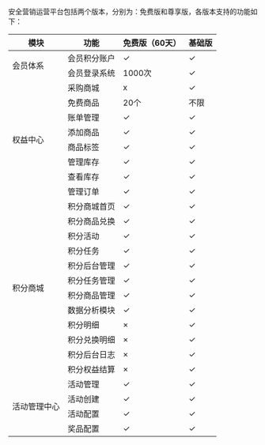 安全营销运营平台包括两个版本，分别为：免费版和尊享版，各版本支持的功能如下：
<table>
<thead>
<tr>
<th>模块</th>
<th>功能</th>
<th>免费版（60天）</th>
<th>基础版</th>
</tr>
</thead>
<tbody><tr>
<td rowspan="2" >会员体系</td>
<td>会员积分账户</td>
<td>&#10003;</td>
<td>&#10003;</td>
</tr>
<tr>
<td>会员登录系统</td>
<td>1000次</td>
<td>&#10003;</td>
</tr>

<td rowspan="8">权益中心</td>
<td>采购商城</td>
<td>x</td>
<td>&#10003;</td>
</tr>
<tr>
<td>免费商品</td>
<td>20个</td>
<td>不限</td>
</tr>
<tr>
<td>账单管理</td>
<td>&#10003;</td>
<td>&#10003;</td>
</tr>
<tr>
<td>添加商品</td>
<td>&#10003;</td>
<td>&#10003;</td>
</tr>
<tr>
<td>商品标签</td>
<td>&#10003;</td>
<td>&#10003;</td>
</tr>
<tr>
<td>管理库存</td>
<td>&#10003;</td>
<td>&#10003;</td>
</tr>
<tr>
<td>查看库存</td>
<td>&#10003;</td>
<td>&#10003;</td>
</tr>
<tr>
<td>管理订单</td>
<td>&#10003;</td>
<td>&#10003;</td>
</tr>
<tr>
<td rowspan="12">积分商城 </td>
<td>   积分商城首页</td>
<td>&#10003;</td>
<td>&#10003;</td&#10003;
</tr>
<tr>
<td>积分商品兑换</td>
<td>&#10003;</td>
<td>&#10003;</td>
</tr>
<tr>
<td>积分活动</td>
<td>&#10003;</td>
<td>&#10003;</td>
</tr>
<tr>
<td>积分任务</td>
<td>&#10003;</td>
<td>&#10003;</td>
</tr>
<tr>
<td>积分后台管理</td>
<td>&#10003;</td>
<td>&#10003;</td>
</tr>
<tr>
<td>积分任务管理</td>
<td>&#10003;</td>
<td>&#10003;</td>
</tr>
<tr>
<td>积分商品管理</td>
<td>&#10003;</td>
<td>&#10003;</td>
</tr>
<tr>
<td>数据分析模块</td>
<td>&#10003;</td>
<td>&#10003;</td>
</tr>
<tr>
<td>积分明细</td>
<td>×</td>
<td>&#10003;</td>
</tr>
<tr>
<td>积分兑换明细</td>
<td>×</td>
<td>&#10003;</td>
</tr>
<tr>
<td>积分后台日志</td>
<td>×</td>
<td>&#10003;</td>
</tr>
<tr>
<td>积分权益结算</td>
<td>×</td>
<td>&#10003;</td>
</tr>
<tr>
<td rowspan="4">活动管理中心</td>
<td>活动管理</td>
<td>&#10003;</td>
<td>&#10003;</td>
</tr>
<tr>
<td>活动创建</td>
<td>&#10003;</td>
<td>&#10003;</td>
</tr>
<tr>
<td>活动配置</td>
<td>&#10003;</td>
<td>&#10003;</td>
</tr>
<tr>
<td>奖品配置</td>
<td>&#10003;</td>
<td>&#10003;</td>
</tr>

</tbody></table>
